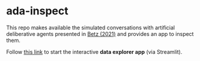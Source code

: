 # ada-inspect

This repo makes available the simulated conversations with artificial deliberative agents presented in [Betz (2021)](http://arxiv.org/abs/2104.06737) and provides an app to inspect them.

Follow [this link](https://share.streamlit.io/debatelab/ada-inspect/main/app.py) to start the interactive **data explorer app** (via Streamlit).
